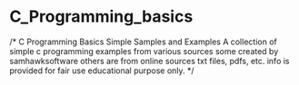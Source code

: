 # C_Programming_basics
/* C Programming Basics Simple Samples and Examples
A collection of simple c programming examples from various sources
some created by samhawksoftware others are from online sources txt files, pdfs, etc. 
info is provided for fair use educational purpose only. 
*/

